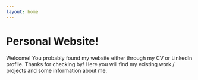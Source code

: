 ```yaml
---
layout: home
---
```

# Personal Website!
Welcome! You probably found my website either through my CV or LinkedIn profile. Thanks for checking by! Here you will find my existing work / projects and some information about me.
